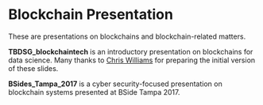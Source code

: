 # Blockchain Presentation

These are presentations on blockchains and blockchain-related matters.

**TBDSG_blockchaintech** is an introductory presentation on blockchains for data science. Many thanks to [Chris Williams](https://github.com/crypto-coder) for preparing the initial version of these slides.

**BSides_Tampa_2017** is a cyber security-focused presentation on blockchain systems presented at BSide Tampa 2017.

